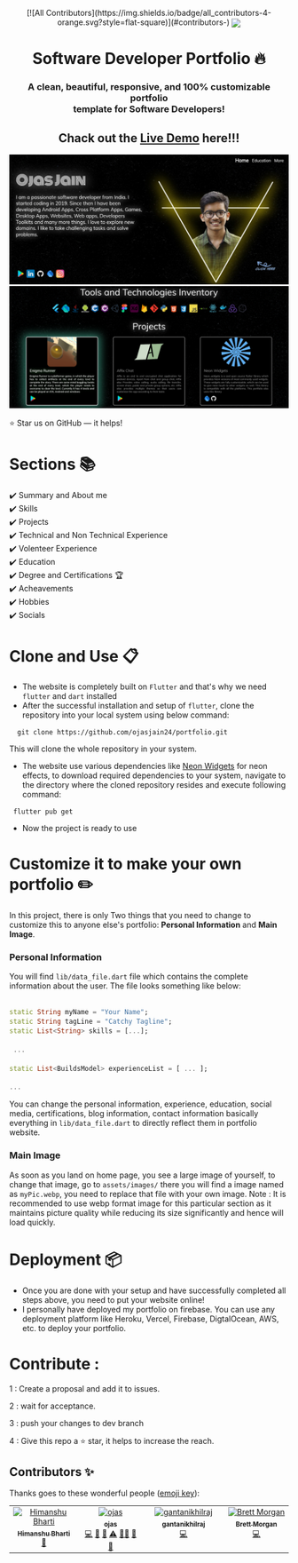 <p align="center"> 
<!-- ALL-CONTRIBUTORS-BADGE:START - Do not remove or modify this section -->
[![All Contributors](https://img.shields.io/badge/all_contributors-4-orange.svg?style=flat-square)](#contributors-)
<!-- ALL-CONTRIBUTORS-BADGE:END -->
    <img src="https://github.com/ojasjain24/portfolio/blob/master/assets/images/neon_widgets_logo.png" align="center" height="150"></img>
</p>

<h1 align="center"> Software Developer Portfolio 🔥 </h1> 
<h3 align="center"> A clean, beautiful, responsive, and 100% customizable portfolio <br /> template for Software Developers! </h3>

<h2 align="center">Chack out the <a href="https://ojas-jain.web.app/#/">Live Demo</a> here!!!</h2>


<p align="center"> 
    <a href="https://ojas-jain.web.app" target="_blank">
    <img src="https://github.com/ojasjain24/portfolio/blob/master/Demo/Screenshot%202023-04-03%20013945.jpg"></img>
  </a>
  <a href="https://ojas-jain.web.app" target="_blank">
    <img src="https://github.com/ojasjain24/portfolio/blob/master/Demo/Ojas%20Jain%20-%20Google%20Chrome%2003-04-2023%2001_40_34%20(2).png"></img>
  </a>
</p>

:star: Star us on GitHub — it helps!

# Sections 📚

✔️ Summary and About me\
✔️ Skills \
✔️ Projects\
✔️ Technical and Non Technical Experience\
✔️ Volenteer Experience\
✔️ Education\
✔️ Degree and Certifications 🏆\
✔️ Acheavements\
✔️ Hobbies\
✔️ Socials


# Clone and Use 📋

- The website is completely built on `Flutter` and that's why we need `flutter` and `dart` installed
- After the successful installation and setup of `flutter`, clone the repository into your local system using below command:
 
 ```
   git clone https://github.com/ojasjain24/portfolio.git
  ```
  This will clone the whole repository in your system.
- The website use various dependencies like <a href="https://pub.dev/packages/neon_widgets">Neon Widgets<a> for neon effects, to download required dependencies to your system, navigate to the directory where the cloned repository resides and execute following command:
 
 ```
  flutter pub get
  ```
- Now the project is ready to use

# Customize it to make your own portfolio ✏️

In this project, there is only Two things that you need to change to customize this to anyone else's portfolio: **Personal Information** and **Main Image**.


### Personal Information

You will find `lib/data_file.dart` file which contains the complete information about the user. The file looks something like below:

```dart

static String myName = "Your Name";
static String tagLine = "Catchy Tagline";
static List<String> skills = [...];
 
 ...

static List<BuildsModel> experienceList = [ ... ];
  
...
```

You can change the personal information, experience, education, social media, certifications, blog information, contact information basically everything in `lib/data_file.dart` to directly reflect them in portfolio website.

### Main Image

As soon as you land on home page, you see a large image of yourself, to change that image, go to `assets/images/` there you will find a image named as `myPic.webp`, you need to replace that file with your own image. Note : It is recommended to use webp format image for this particular section as it maintains picture quality while reducing its size significantly and hence will load quickly. 

# Deployment 📦

- Once you are done with your setup and have successfully completed all steps above, you need to put your website online!
- I personally have deployed my portfolio on firebase. You can use any deployment platform like Heroku, Vercel, Firebase, DigtalOcean, AWS, etc. to deploy your portfolio.


# Contribute : 

1 : Create a proposal and add it to issues.

2 : wait for acceptance.

3 : push your changes to dev branch

4 : Give this repo a :star: star, it helps to increase the reach.

## Contributors ✨

Thanks goes to these wonderful people ([emoji key](https://allcontributors.org/docs/en/emoji-key)):

<!-- ALL-CONTRIBUTORS-LIST:START - Do not remove or modify this section -->
<!-- prettier-ignore-start -->
<!-- markdownlint-disable -->
<table>
  <tbody>
    <tr>
      <td align="center" valign="top" width="14.28%"><a href="https://github.com/Himanshu9271"><img src="https://avatars.githubusercontent.com/u/48318060?v=4?s=100" width="100px;" alt="Himanshu Bharti"/><br /><sub><b>Himanshu Bharti</b></sub></a><br /><a href="https://github.com/ojasjain24/portfolio/issues?q=author%3AHimanshu9271" title="Bug reports">🐛</a></td>
      <td align="center" valign="top" width="14.28%"><a href="https://ojas-jain.web.app/#/"><img src="https://avatars.githubusercontent.com/u/59116312?v=4?s=100" width="100px;" alt="ojas"/><br /><sub><b>ojas</b></sub></a><br /><a href="https://github.com/ojasjain24/portfolio/commits?author=ojasjain24" title="Code">💻</a> <a href="https://github.com/ojasjain24/portfolio/commits?author=ojasjain24" title="Documentation">📖</a> <a href="#ideas-ojasjain24" title="Ideas, Planning, & Feedback">🤔</a> <a href="https://github.com/ojasjain24/portfolio/commits?author=ojasjain24" title="Tests">⚠️</a> <a href="#mentoring-ojasjain24" title="Mentoring">🧑‍🏫</a> <a href="#maintenance-ojasjain24" title="Maintenance">🚧</a> <a href="#projectManagement-ojasjain24" title="Project Management">📆</a></td>
      <td align="center" valign="top" width="14.28%"><a href="https://github.com/gantanikhilraj"><img src="https://avatars.githubusercontent.com/u/112814295?v=4?s=100" width="100px;" alt="gantanikhilraj"/><br /><sub><b>gantanikhilraj</b></sub></a><br /><a href="https://github.com/ojasjain24/portfolio/commits?author=gantanikhilraj" title="Code">💻</a></td>
      <td align="center" valign="top" width="14.28%"><a href="https://github.com/domesticmouse"><img src="https://avatars.githubusercontent.com/u/30503?v=4?s=100" width="100px;" alt="Brett Morgan"/><br /><sub><b>Brett Morgan</b></sub></a><br /><a href="https://github.com/ojasjain24/portfolio/commits?author=domesticmouse" title="Code">💻</a></td>
    </tr>
  </tbody>
</table>

<!-- markdownlint-restore -->
<!-- prettier-ignore-end -->

<!-- ALL-CONTRIBUTORS-LIST:END -->
